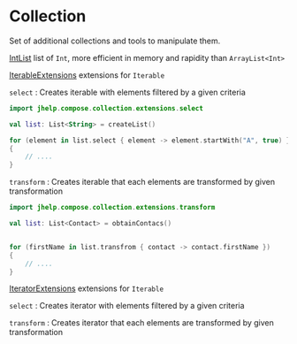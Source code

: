 # Collection

Set of additional collections and tools to manipulate them.

[IntList](../src/main/java/fr/jhelp/compose/collection/IntList.kt)
list of `Int`, more efficient in memory and rapidity than `ArrayList<Int>`

[IterableExtensions](../src/main/java/fr/jhelp/compose/collection/extensions/IterableExtensions.kt)
extensions for `Iterable`

`select` : Creates iterable with elements filtered by a given criteria

```kotlin
import jhelp.compose.collection.extensions.select

val list: List<String> = createList()

for (element in list.select { element -> element.startWith("A", true) })
{
    // ....
}
```

`transform` :  Creates iterable that each elements are transformed by given transformation

```kotlin
import jhelp.compose.collection.extensions.transform

val list: List<Contact> = obtainContacs()


for (firstName in list.transfrom { contact -> contact.firstName })
{
    // ....    
}
```

[IteratorExtensions](../src/main/java/fr/jhelp/compose/collection/extensions/IteratorExtensions.kt)
extensions for `Iterable`

`select` : Creates iterator with elements filtered by a given criteria

`transform` :  Creates iterator that each elements are transformed by given transformation
